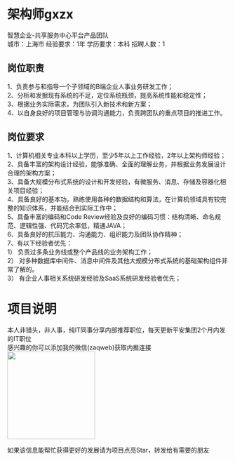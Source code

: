 # 架构师gxzx
智慧企业-共享服务中心平台产品团队  
城市：上海市 经验要求：1年 学历要求：本科  招聘人数：1

## 岗位职责
1、负责参与和指导一个子领域的B端企业人事业务研发工作；   
2、分析和发掘现有系统的不足，定位系统瓶颈，提高系统性能和稳定性；   
3、根据业务实际需求，为团队引入新技术和新方案；   
4、以自身良好的项目管理与协调沟通能力，负责跨团队的重点项目的推进工作。

## 岗位要求
1、计算机相关专业本科以上学历，至少5年以上工作经验，2年以上架构师经验；   
2、具备丰富的架构设计经验，能够准确、全面的理解业务，并根据业务发展设计合理的架构方案；   
3、具备大规模分布式系统的设计和开发经验，有微服务、消息、存储及容器化相关项目经验；   
4、具备良好的基本功，熟练使用各种的数据结构和算法，在计算机领域具有较完整的知识体系，并能结合到实际工作中；   
5、具备丰富的编码和Code Review经验及良好的编码习惯：结构清晰、命名规范、逻辑性强、代码冗余率低，精通JAVA；   
6、具备良好的抗压能力、沟通能力、组织能力及团队协作精神；   
7、有以下经验者优先：   
       1） 负责过多条业务线或整个产品线的业务架构工作；   
       2） 对多种数据库中间件、消息中间件及其他大规模分布式系统的基础架构组件非常了解的。   
       3） 有企业人事相关系统研发经验及SaaS系统研发经验者优先；

# 项目说明

本人非猎头，非人事，纯IT同事分享内部推荐职位，每天更新平安集团2个月内发的IT职位  
感兴趣的你可以添加我的微信(zaqweb)获取内推连接  
<img src="https://github.com/zaqweb/PA-IT-JOBS/blob/master/WechatICode.jpeg"  height="200" width="200">

如果该信息能帮忙获得更好的发展请为项目点亮Star，转发给有需要的朋友




